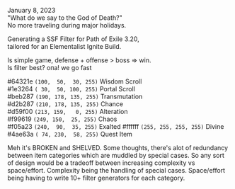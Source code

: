 January 8, 2023  
"What do we say to the God of Death?"  
No more traveling during major holidays.
  
  
Generating a SSF Filter for Path of Exile 3.20,  
tailored for an Elementalist Ignite Build.  

Is simple game, defense + offense > boss => win.  
Is filter best? oпа! we go fast  
  
  
#64321e `(100,  50,  30, 255)` Wisdom Scroll  
#1e3264 `( 30,  50, 100, 255)` Portal Scroll  
#beb287 `(190, 178, 135, 255)` Transmutation  
#d2b287 `(210, 178, 135, 255)` Chance  
#d59f00 `(213, 159,   0, 255)` Alteration  
#f99619 `(249, 150,  25, 255)` Chaos  
#f05a23 `(240,  90,  35, 255)` Exalted
#ffffff `(255, 255, 255, 255)` Divine  
#4ae63a `( 74, 230,  58, 255)` Quest Item


Meh it's BROKEN and SHELVED.
Some thoughts, there's alot of redundancy between item categories which are muddled by special 
cases. So any sort of design would be a tradeoff between increasing complexity vs space/effort.
Complexity being the handling of special cases.
Space/effort being having to write 10+ filter generators for each category.

